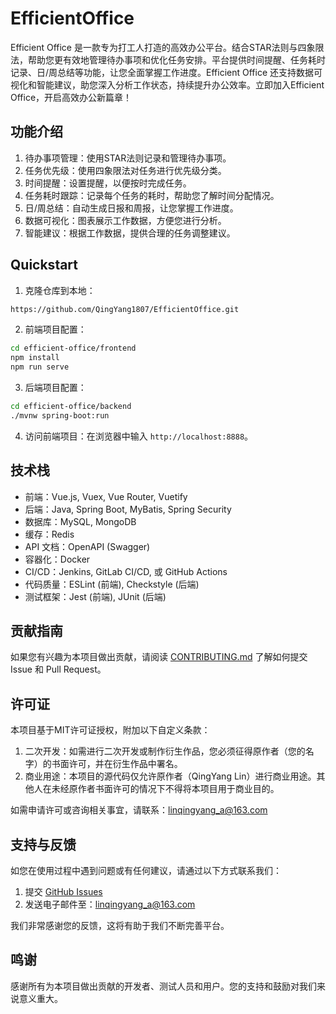 # EfficientOffice
Efficient Office 是一款专为打工人打造的高效办公平台。结合STAR法则与四象限法，帮助您更有效地管理待办事项和优化任务安排。平台提供时间提醒、任务耗时记录、日/周总结等功能，让您全面掌握工作进度。Efficient Office 还支持数据可视化和智能建议，助您深入分析工作状态，持续提升办公效率。立即加入Efficient Office，开启高效办公新篇章！



## 功能介绍

1. 待办事项管理：使用STAR法则记录和管理待办事项。
2. 任务优先级：使用四象限法对任务进行优先级分类。
3. 时间提醒：设置提醒，以便按时完成任务。
4. 任务耗时跟踪：记录每个任务的耗时，帮助您了解时间分配情况。
5. 日/周总结：自动生成日报和周报，让您掌握工作进度。
6. 数据可视化：图表展示工作数据，方便您进行分析。
7. 智能建议：根据工作数据，提供合理的任务调整建议。



## Quickstart

1. 克隆仓库到本地：

```bash
https://github.com/QingYang1807/EfficientOffice.git
```

2. 前端项目配置：

```bash
cd efficient-office/frontend
npm install
npm run serve
```

3. 后端项目配置：

```bash
cd efficient-office/backend
./mvnw spring-boot:run
```

4. 访问前端项目：在浏览器中输入 `http://localhost:8888`。

## 技术栈

- 前端：Vue.js, Vuex, Vue Router, Vuetify
- 后端：Java, Spring Boot, MyBatis, Spring Security
- 数据库：MySQL, MongoDB
- 缓存：Redis
- API 文档：OpenAPI (Swagger)
- 容器化：Docker
- CI/CD：Jenkins, GitLab CI/CD, 或 GitHub Actions
- 代码质量：ESLint (前端), Checkstyle (后端)
- 测试框架：Jest (前端), JUnit (后端)

## 贡献指南

如果您有兴趣为本项目做出贡献，请阅读 [CONTRIBUTING.md](https://chat.openai.com/CONTRIBUTING.md) 了解如何提交 Issue 和 Pull Request。

## 许可证

本项目基于MIT许可证授权，附加以下自定义条款：

1. 二次开发：如需进行二次开发或制作衍生作品，您必须征得原作者（您的名字）的书面许可，并在衍生作品中署名。
2. 商业用途：本项目的源代码仅允许原作者（QingYang Lin）进行商业用途。其他人在未经原作者书面许可的情况下不得将本项目用于商业目的。

如需申请许可或咨询相关事宜，请联系：linqingyang_a@163.com

## 支持与反馈

如您在使用过程中遇到问题或有任何建议，请通过以下方式联系我们：

1. 提交 [GitHub Issues](https://github.com/yourusername/efficient-office/issues)
2. 发送电子邮件至：linqingyang_a@163.com

我们非常感谢您的反馈，这将有助于我们不断完善平台。

## 鸣谢

感谢所有为本项目做出贡献的开发者、测试人员和用户。您的支持和鼓励对我们来说意义重大。
